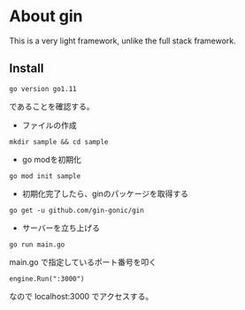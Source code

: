 # About gin
This is a very light framework, unlike the full stack framework.

## Install

```
go version go1.11
```
であることを確認する。

- ファイルの作成

```
mkdir sample && cd sample
```

- go modを初期化

```
go mod init sample
```

- 初期化完了したら、ginのパッケージを取得する

```
go get -u github.com/gin-gonic/gin
```

- サーバーを立ち上げる

```
go run main.go
```

main.go で指定しているポート番号を叩く
```
engine.Run(":3000")
```

なので localhost:3000 でアクセスする。